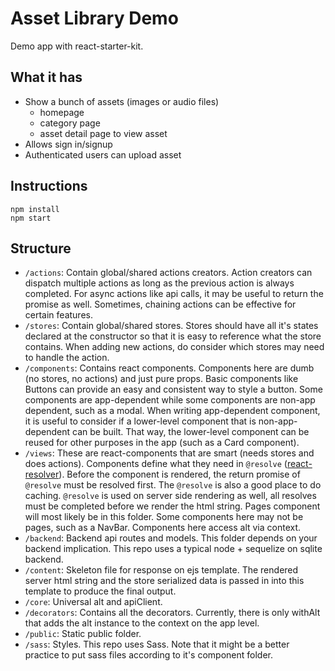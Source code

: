 # Asset Library Demo
Demo app with react-starter-kit.

## What it has
- Show a bunch of assets (images or audio files)
  - homepage
  - category page
  - asset detail page to view asset
- Allows sign in/signup
- Authenticated users can upload asset

## Instructions
```
npm install
npm start
```

## Structure
- `/actions`: Contain global/shared actions creators. Action creators can dispatch multiple actions as long as the previous action is always completed. For async actions like api calls, it may be useful to return the promise as well. Sometimes, chaining actions can be effective for certain features.
- `/stores`: Contain global/shared stores. Stores should have all it's states declared at the constructor so that it is easy to reference what the store contains. When adding new actions, do consider which stores may need to handle the action.
- `/components`: Contains react components. Components here are dumb (no stores, no actions) and just pure props. Basic components like Buttons can provide an easy and consistent way to style a button. Some components are app-dependent while some components are non-app dependent, such as a modal. When writing app-dependent component, it is useful to consider if a lower-level component that is non-app-dependent can be built. That way, the lower-level component can be reused for other purposes in the app (such as a Card component).
- `/views`: These are react-components that are smart (needs stores and does actions). Components define what they need in `@resolve` ([react-resolver](https://github.com/ericclemmons/react-resolver)). Before the component is rendered, the return promise of `@resolve` must be resolved first. The `@resolve` is also a good place to do caching. `@resolve` is used on server side rendering as well, all resolves must be completed before we render the html string. Pages component will most likely be in this folder. Some components here may not be pages, such as a NavBar. Components here access alt via context.
- `/backend`: Backend api routes and models. This folder depends on your backend implication. This repo uses a typical node + sequelize on sqlite backend.
- `/content`: Skeleton file for response on ejs template. The rendered server html string and the store serialized data is passed in into this template to produce the final output.
- `/core`: Universal alt and apiClient.
- `/decorators`: Contains all the decorators. Currently, there is only withAlt that adds the alt instance to the context on the app level.
- `/public`: Static public folder.
- `/sass`: Styles. This repo uses Sass. Note that it might be a better practice to put sass files according to it's component folder.

